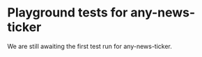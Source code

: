 # Playground tests for any-news-ticker
We are still awaiting the first test run for any-news-ticker.
